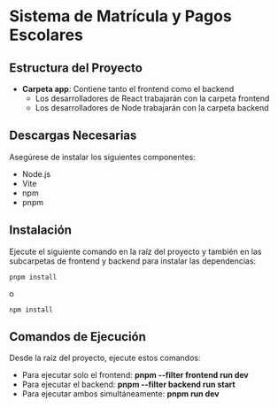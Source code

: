 # Sistema de Matrícula y Pagos Escolares

## Estructura del Proyecto
- **Carpeta app**: Contiene tanto el frontend como el backend
  - Los desarrolladores de React trabajarán con la carpeta frontend
  - Los desarrolladores de Node trabajarán con la carpeta backend

## Descargas Necesarias
Asegúrese de instalar los siguientes componentes:
- Node.js
- Vite
- npm
- pnpm

## Instalación
Ejecute el siguiente comando en la raíz del proyecto y también en las subcarpetas de frontend y backend para instalar las dependencias:
```
pnpm install
```
o
```
npm install
```

## Comandos de Ejecución
Desde la raíz del proyecto, ejecute estos comandos:
- Para ejecutar solo el frontend: **pnpm --filter frontend run dev**
- Para ejecutar el backend: **pnpm --filter backend run start**
- Para ejecutar ambos simultáneamente: **pnpm run dev**
